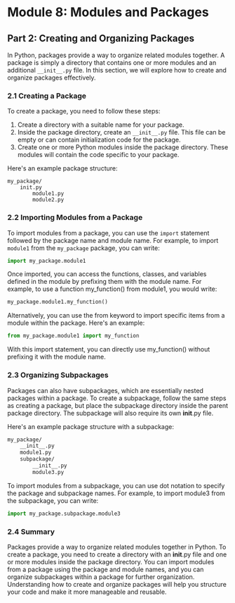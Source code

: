 # Module 8: Modules and Packages

## Part 2: Creating and Organizing Packages

In Python, packages provide a way to organize related modules together. A package is simply a directory that contains one 
or more modules and an additional `__init__.py` file. In this section, we will explore how to create and organize packages effectively.

### 2.1 Creating a Package

To create a package, you need to follow these steps:

1. Create a directory with a suitable name for your package.
2. Inside the package directory, create an `__init__.py` file. This file can be empty or can contain initialization code for the package.
3. Create one or more Python modules inside the package directory. These modules will contain the code specific to your package.

Here's an example package structure:

```
my_package/
    init.py
        module1.py
        module2.py
```

### 2.2 Importing Modules from a Package

To import modules from a package, you can use the `import` statement followed by the package name and module name. For example,
to import `module1` from the `my_package` package, you can write:

```python
import my_package.module1
```

Once imported, you can access the functions, classes, and variables defined in the module by prefixing them with the module name. 
For example, to use a function my_function() from module1, you would write:

```python
my_package.module1.my_function()
```

Alternatively, you can use the from keyword to import specific items from a module within the package. Here's an example:

```python
from my_package.module1 import my_function
```

With this import statement, you can directly use my_function() without prefixing it with the module name.

### 2.3 Organizing Subpackages

Packages can also have subpackages, which are essentially nested packages within a package. To create a subpackage, follow the same 
steps as creating a package, but place the subpackage directory inside the parent package directory. The subpackage will also require its own __init__.py file.

Here's an example package structure with a subpackage:

```markdown
my_package/
    __init__.py
    module1.py
    subpackage/
        __init__.py
        module3.py
```

To import modules from a subpackage, you can use dot notation to specify the package and subpackage names. For example, to import 
module3 from the subpackage, you can write:

```python
import my_package.subpackage.module3
```

### 2.4 Summary

Packages provide a way to organize related modules together in Python. To create a package, you need to create a directory with an
__init__.py file and one or more modules inside the package directory. You can import modules from a package using the package 
and module names, and you can organize subpackages within a package for further organization. Understanding how to create 
and organize packages will help you structure your code and make it more manageable and reusable.